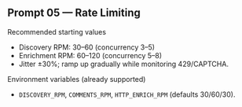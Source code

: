 ## Prompt 05 — Rate Limiting

Recommended starting values
- Discovery RPM: 30–60 (concurrency 3–5)
- Enrichment RPM: 60–120 (concurrency 5–8)
- Jitter ±30%; ramp up gradually while monitoring 429/CAPTCHA.

Environment variables (already supported)
- `DISCOVERY_RPM`, `COMMENTS_RPM`, `HTTP_ENRICH_RPM` (defaults 30/60/30).

